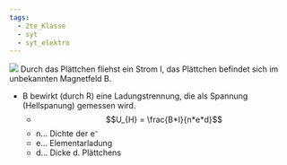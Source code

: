 ```yaml
---
tags:
  - 2te_Klasse
  - syt
  - syt_elektro
---
```

![](Bsp%20Halbsonde%2007-05-2024-28.excalidraw.svg)
Durch das Plättchen fliehst ein Strom I, das Plättchen befindet sich im unbekannten Magnetfeld B.
- B bewirkt (durch R) eine Ladungstrennung, die als Spannung (Hellspanung) gemessen wird.
	- $$U_{H} = \frac{B*I}{n*e*d}$$
	- n... Dichte der e⁻
	- e... Elementarladung
	- d... Dicke d. Plättchens